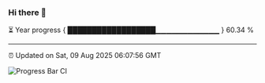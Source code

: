 ### Hi there 👋

⏳ Year progress { ██████████████████▁▁▁▁▁▁▁▁▁▁▁▁ } 60.34 %

---

⏰ Updated on Sat, 09 Aug 2025 06:07:56 GMT

![Progress Bar CI](https://github.com/liununu/liununu/workflows/Progress%20Bar%20CI/badge.svg)
